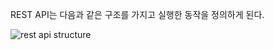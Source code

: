 REST API는 다음과 같은 구조를 가지고 실행한 동작을 정의하게 된다.

![rest api structure](https://user-images.githubusercontent.com/120078630/207610644-1bd20495-a9bf-49dd-a83a-9092f13043d1.png)
